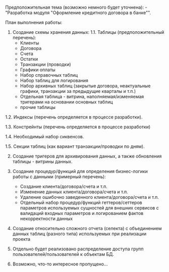 Предположительная тема (возможно немного будет уточнена): - "Разработка модуля "Оформление кредитного договора в банке"".

План выполнения работы:
1. Создание схемы хранения данных:
1.1. Таблицы (предположительный перечень):
     - Клиенты
     - Договора
     - Счета
     - Остатки
     - Транзакции (проводки)
     - Графики оплаты
     - Набор справочных таблиц
     - Набор таблиц для логирования
     - Набор архивных таблиц (закрытые договора, неактуальные графики, транзакции за предыдущие кварталы и т.п.)
     - Отдельная таблица - витрина, наполняемая/изменяемая тригерами на основании основных таблиц
     - прочие таблицы

1.2. Индексы (перечень определяется в процессе разработки).

1.3. Констрейнты (перечень определяется в процессе разработки)

1.4. Необходимый набор сиквенсов.

1.5. Секции таблиц (как вариант транзакции/проводки по дням).

2. Создание тригеров для архивирования данных, а также обновления таблицы - витрины данных.

3. Создание процедур/функций для определения бизнес-логики работы с данными (примерный перечень):
    - Создание клиента/договора/счета и т.п.
    - Изменение данных клиента/договора/счета и т.п.
    - Удаление ошибочно заведенного клиента/договора/счета и т.п.
    - Отдельный набор процедур/функций геттеров/сеттеров параметров используемых сущностей для внешних сервисов с валидаций входных параметров и логированием фактов некорректности данных

4. Создание относительно сложного отчета (селекта) с объединением данных таблиц (разного типа) используемых при реализации проекта

5. Отдельно будет реализовано распределение доступа групп пользователей/пользователей к объектам БД.

6. Возможно, что-то интересное пропущено...


